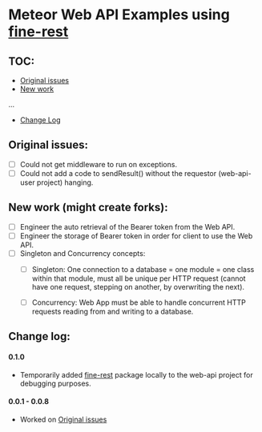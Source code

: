 # Meteor Web API Examples using [fine-rest](https://github.com/aadamsx/fine-rest)


## TOC:

- [Original issues](#original-issues)
- [New work](#new-work-might-create-forks)

...
- [Change Log](#change-log)


## Original issues:

- [ ] Could not get middleware to run on exceptions.
- [ ] Could not add a code to sendResult() without the requestor (web-api-user project) hanging.

## New work (might create forks):

- [ ] Engineer the auto retrieval of the Bearer token from the Web API.
- [ ] Engineer the storage of Bearer token in order for client to use the Web API.
- [ ] Singleton and Concurrency concepts:
  - [ ] Singleton: One connection to a database = one module = one class within that module, must all be unique per HTTP request (cannot have one request, stepping on another, by overwriting the next).
  - [ ] Concurrency: Web App must be able to handle concurrent HTTP requests reading from and writing to a database.




## Change log:

#### 0.1.0

- Temporarily added [fine-rest](https://github.com/aadamsx/fine-rest) package locally to the web-api project for debugging purposes.

#### 0.0.1 - 0.0.8

- Worked on [Original issues](#original-issues)
